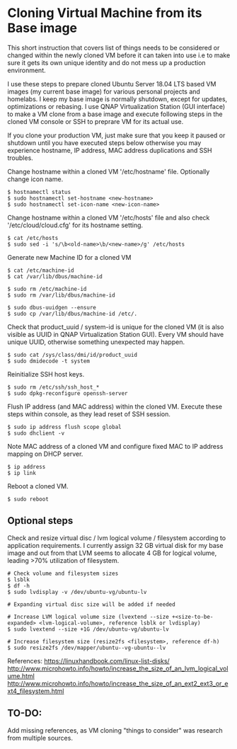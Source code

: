 # Cloning Virtual Machine from its Base image
This short instruction that covers list of things needs to be considered or changed within the newly cloned VM before it can taken into use i.e to make sure it gets its own unique identity and do not mess up a production environment. 

I use these steps to prepare cloned Ubuntu Server 18.04 LTS based VM images (my current base image) for various personal projects and homelabs. I keep my base image is normally shutdown, except for updates, optimizations or rebasing. I use QNAP Virtualization Station (GUI interface) to make a VM clone from a base image and execute following steps in the cloned VM console or SSH to preprare VM for its actual use.

If you clone your production VM, just make sure that you keep it paused or shutdown until you have executed steps below otherwise you may experience hostname, IP address, MAC address duplications and SSH troubles.
    
Change hostname within a cloned VM '/etc/hostname' file. Optionally change icon name.

    $ hostnamectl status
    $ sudo hostnamectl set-hostname <new-hostname>
    $ sudo hostnamectl set-icon-name <new-icon-name>
    
Change hostname within a cloned VM '/etc/hosts' file and also check '/etc/cloud/cloud.cfg' for its hostname setting.

    $ cat /etc/hosts
    $ sudo sed -i 's/\b<old-name>\b/<new-name>/g' /etc/hosts

Generate new Machine ID for a cloned VM

    $ cat /etc/machine-id
    $ cat /var/lib/dbus/machine-id
    
    $ sudo rm /etc/machine-id 
    $ sudo rm /var/lib/dbus/machine-id
    
    $ sudo dbus-uuidgen --ensure
    $ sudo cp /var/lib/dbus/machine-id /etc/.

Check that product_uuid / system-id is unique for the cloned VM (it is also visible as UUID in QNAP Virtualization Station GUI). 
Every VM should have unique UUID, otherwise something unexpected may happen.

    $ sudo cat /sys/class/dmi/id/product_uuid
    $ sudo dmidecode -t system

Reinitialize SSH host keys.

    $ sudo rm /etc/ssh/ssh_host_*
    $ sudo dpkg-reconfigure openssh-server
    
Flush IP address (and MAC address) within the cloned VM. Execute these steps within console, as they lead reset of SSH session.

    $ sudo ip address flush scope global
    $ sudo dhclient -v

Note MAC address of a cloned VM and configure fixed MAC to IP address mapping on DHCP server.

    $ ip address
    $ ip link

Reboot a cloned VM.

    $ sudo reboot
    
Optional steps
---
Check and resize virtual disc / lvm logical volume / filesystem according to application requirements. I currently assign 32 GB virtual disk for my base image and out from that LVM seems to allocate 4 GB for logical volume, leading >70% utilization of filesystem.

    # Check volume and filesystem sizes
    $ lsblk
    $ df -h
    $ sudo lvdisplay -v /dev/ubuntu-vg/ubuntu-lv
    
    # Expanding virtual disc size will be added if needed
    
    # Increase LVM logical volume size (lvextend --size +<size-to-be-expanded> <lvm-logical-volume>, reference lsblk or lvdisplay)
    $ sudo lvextend --size +1G /dev/ubuntu-vg/ubuntu-lv

    # Increase filesystem size (resize2fs <filesystem>, reference df-h)
    $ sudo resize2fs /dev/mapper/ubuntu--vg-ubuntu--lv
    
    
References:
https://linuxhandbook.com/linux-list-disks/  
http://www.microhowto.info/howto/increase_the_size_of_an_lvm_logical_volume.html  
http://www.microhowto.info/howto/increase_the_size_of_an_ext2_ext3_or_ext4_filesystem.html

TO-DO:
---
Add missing references, as VM cloning "things to consider" was research from multiple sources.
